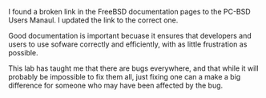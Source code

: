 I found a broken link in the FreeBSD documentation pages to the PC-BSD Users Manaul. I updated the link to the correct one. 

Good documentation is important becuase it ensures that developers and users to use sofware correctly and efficiently, with as little frustration as possible.

This lab has taught me that there are bugs everywhere, and that while it will probably be impossible to fix them all, just fixing one can a make a big difference
for someone who may have been affected by the bug. 